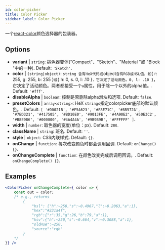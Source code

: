 ```yaml
---
id: color-picker
title: Color Picker
sidebar_label: Color Picker
---
```


一个[react-color](https://casesandberg.github.io/react-color/)颜色选择器的包装器。

## Options

* __variant__ | `string`: 挑色器变体("Compact"、"Sketch"、"Material "或 "Block "中的一种). Default: `'Sketch'`.
* __color__ | `(string|object)`: `string 含有HeX代码或`object`含有RGB或HSL值，如`{ r: 255, g: 255, b: 255 }`或`{ h: 0, s. 0, l: .10 }`，它决定了活动颜色。0, l: .10 }`，它决定了活动颜色。两者都接受一个`a`属性，用于除一个以外的alpha值。. Default: `'#fff'`.
* __disableAlpha__ | `boolean`: 控制是否删除alpha滑块和选项. Default: `false`.
* __presetColors__ | `array<string>`: HeX `strings`指定colorpicker底部的默认颜色。. Default: `[
  '#D0021B',
  '#F5A623',
  '#F8E71C',
  '#8B572A',
  '#7ED321',
  '#417505',
  '#BD10E0',
  '#9013FE',
  '#4A90E2',
  '#50E3C2',
  '#B8E986',
  '#000000',
  '#4A4A4A',
  '#9B9B9B',
  '#FFFFFF'
]`.
* __width__ | `number`: 取色器的宽度(单位：px). Default: `200`.
* __className__ | `string`: 班名. Default: `''`.
* __style__ | `object`: CSS内联样式. Default: `{}`.
* __onChange__ | `function`: 每次改变颜色时都会调用回调. Default: `onChange() {}`.
* __onChangeComplete__ | `function`: 在颜色改变完成后调用回调。. Default: `onChangeComplete() {}`.


## Examples

```jsx live
<ColorPicker onChangeComplete={ color => {
    const out = color;
    /* e.g., returns 
        {
            "hsl": {"h":~250,"s":~0.4967,"l":~0.2063,"a":1},
            "hex":"#231a4f",
            "rgb":{"r":35,"g":26,"b":79,"a":1},
            "hsv":{"h":~250,"s":~0.664,"v":~0.3088,"a":1},
            "oldHue":~250,
            "source":"rgb"
        }
    */
}} />
```

